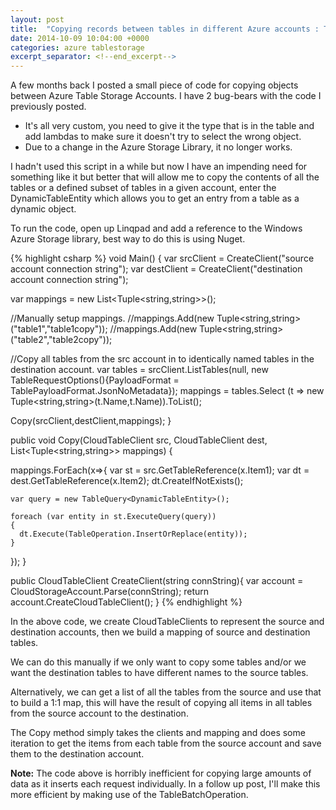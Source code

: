 ```yaml
---
layout: post
title:  "Copying records between tables in different Azure accounts : The Next Generation"
date: 2014-10-09 10:04:00 +0000
categories: azure tablestorage
excerpt_separator: <!--end_excerpt-->
---
```


A few months back I posted a small piece of code for copying objects between Azure Table Storage Accounts. I have 2 bug-bears with the code I previously posted.
<!--end_excerpt-->
* It's all very custom, you need to give it the type that is in the table and add lambdas to make sure it doesn't try to select the wrong object.
* Due to a change in the Azure Storage Library, it no longer works.

 I hadn't used this script in a while but now I have an impending need for something like it but better that will allow me to copy the contents of all the tables or a defined subset of tables in a given account, enter the DynamicTableEntity which allows you to get an entry from a table as a dynamic object.

To run the code, open up Linqpad and add a reference to the Windows Azure Storage library, best way to do this is using Nuget.

{% highlight csharp %}
void Main()
{
  var srcClient = CreateClient("source account connection string");
  var destClient = CreateClient("destination account connection string");
  
  var mappings = new List<Tuple<string,string>>();
  
  //Manually setup mappings.
  //mappings.Add(new Tuple<string,string>("table1","table1copy"));
  //mappings.Add(new Tuple<string,string>("table2","table2copy"));
  
  //Copy all tables from the src account in to identically named tables in the destination account.
  var tables = srcClient.ListTables(null, new TableRequestOptions(){PayloadFormat = TablePayloadFormat.JsonNoMetadata});
  mappings = tables.Select (t => new Tuple<string,string>(t.Name,t.Name)).ToList();

  Copy(srcClient,destClient,mappings);
}

public void Copy(CloudTableClient src, CloudTableClient dest, List<Tuple<string,string>> mappings) {

  mappings.ForEach(x=>{
    var st = src.GetTableReference(x.Item1);
    var dt = dest.GetTableReference(x.Item2);
    dt.CreateIfNotExists();
    
    var query = new TableQuery<DynamicTableEntity>();

    foreach (var entity in st.ExecuteQuery(query))
    {
      dt.Execute(TableOperation.InsertOrReplace(entity));
    }
  });
}

public CloudTableClient CreateClient(string connString){
  var account = CloudStorageAccount.Parse(connString);
  return account.CreateCloudTableClient();
}
{% endhighlight %}

In the above code, we create CloudTableClients to represent the source and destination accounts, then we build a mapping of source and destination tables.

We can do this manually if we only want to copy some tables and/or we want the destination tables to have different names to the source tables.

Alternatively, we can get a list of all the tables from the source and use that to build a 1:1 map, this will have the result of copying all items in all tables from the source account to the destination.

The Copy method simply takes the clients and mapping and does some iteration to get the items from each table from the source account and save them to the destination account.

**Note:** The code above is horribly inefficient for copying large amounts of data as it inserts each request individually. In a follow up post, I'll make this more efficient by making use of the TableBatchOperation.

